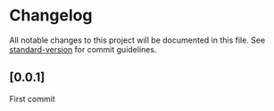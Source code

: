 # Changelog

All notable changes to this project will be documented in this file. See [standard-version](https://github.com/conventional-changelog/standard-version) for commit guidelines.

## [0.0.1]

First commit